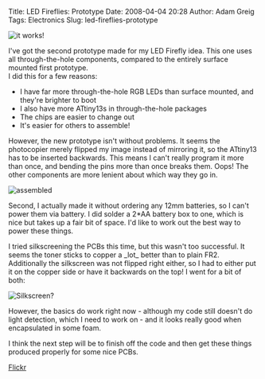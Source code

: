 Title: LED Fireflies: Prototype
Date: 2008-04-04 20:28
Author: Adam Greig
Tags: Electronics
Slug: led-fireflies-prototype

![it works!](http://static.flickr.com/3231/2348220444_285de14291.jpg)

I've got the second prototype made for my LED Firefly idea. This one
uses all through-the-hole components, compared to the entirely surface
mounted first prototype.  
I did this for a few reasons:

-   I have far more through-the-hole RGB LEDs than surface mounted, and
    they're brighter to boot
-   I also have more ATtiny13s in through-the-hole packages
-   The chips are easier to change out
-   It's easier for others to assemble!

However, the new prototype isn't without problems. It seems the
photocopier merely flipped my image instead of mirroring it, so the
ATtiny13 has to be inserted backwards. This means I can't really program
it more than once, and bending the pins more than once breaks them.
Oops! The other components are more lenient about which way they go in.

![assembled](http://static.flickr.com/2115/2347389493_5d769ab97c.jpg)

Second, I actually made it without ordering any 12mm batteries, so I
can't power them via battery. I did solder a 2\*AA battery box to one,
which is nice but takes up a fair bit of space. I'd like to work out the
best way to power these things.

I tried silkscreening the PCBs this time, but this wasn't too
successful. It seems the toner sticks to copper a \_lot\_ better than to
plain FR2. Additionally the silkscreen was not flipped right either, so
I had to either put it on the copper side or have it backwards on the
top! I went for a bit of both:

![Silkscreen?](http://static.flickr.com/2121/2348215940_7210c43ac2.jpg)

However, the basics do work right now - although my code still doesn't
do light detection, which I need to work on - and it looks really good
when encapsulated in some foam.

I think the next step will be to finish off the code and then get these
things produced properly for some nice PCBs.

[Flickr](http://www.flickr.com/photos/7320302@N07/2348220444/)
